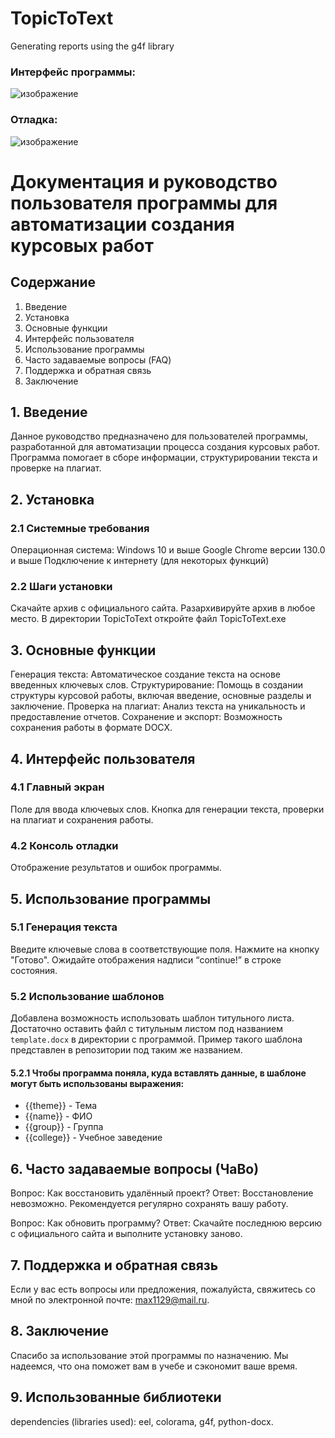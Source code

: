# TopicToText

Generating reports using the g4f library

### Интерфейс программы:

![изображение](https://github.com/user-attachments/assets/08eaf2ae-720d-4d76-9241-529efd98b826)

### Отладка:

![изображение](https://github.com/user-attachments/assets/db027b87-174f-4465-a93c-141efde76cbb)

# Документация и руководство пользователя программы для автоматизации создания курсовых работ

## Содержание

1. Введение
2. Установка
3. Основные функции
4. Интерфейс пользователя
5. Использование программы
6. Часто задаваемые вопросы (FAQ)
7. Поддержка и обратная связь
8. Заключение

## 1. Введение

Данное руководство предназначено для пользователей программы, разработанной для автоматизации процесса создания курсовых работ. Программа помогает в сборе информации, структурировании текста и проверке на плагиат.

## 2. Установка

### 2.1 Системные требования

Операционная система: Windows 10 и выше
Google Chrome версии 130.0 и выше
Подключение к интернету (для некоторых функций)

### 2.2 Шаги установки

Скачайте архив с официального сайта.
Разархивируйте архив в любое место.
В директории TopicToText откройте файл TopicToText.exe

## 3. Основные функции

Генерация текста: Автоматическое создание текста на основе введенных ключевых слов.
Структурирование: Помощь в создании структуры курсовой работы, включая введение, основные разделы и заключение.
Проверка на плагиат: Анализ текста на уникальность и предоставление отчетов.
Сохранение и экспорт: Возможность сохранения работы в формате DOCX.

## 4. Интерфейс пользователя

### 4.1 Главный экран

Поле для ввода ключевых слов.
Кнопка для генерации текста, проверки на плагиат и сохранения работы.

### 4.2 Консоль отладки

Отображение результатов и ошибок программы.

## 5. Использование программы

### 5.1 Генерация текста

Введите ключевые слова в соответствующие поля.
Нажмите на кнопку "Готово".
Ожидайте отображения надписи “continue!” в строке состояния.

### 5.2 Использование шаблонов

Добавлена возможность использовать шаблон титульного листа. Достаточно оставить файл с титульным листом под названием `template.docx` в директории с программой. Пример такого шаблона представлен в репозитории под таким же названием.

#### 5.2.1 Чтобы программа поняла, куда вставлять данные, в шаблоне могут быть использованы выражения:
- {{theme}} - Тема
- {{name}} - ФИО
- {{group}} - Группа
- {{college}} - Учебное заведение

## 6. Часто задаваемые вопросы (ЧаВо)

Вопрос: Как восстановить удалённый проект?
Ответ: Восстановление невозможно. Рекомендуется регулярно сохранять вашу работу.

Вопрос: Как обновить программу?
Ответ: Скачайте последнюю версию с официального сайта и выполните установку заново.

## 7. Поддержка и обратная связь

Если у вас есть вопросы или предложения, пожалуйста, свяжитесь со мной по электронной почте: max1129@mail.ru.

## 8. Заключение

Спасибо за использование этой программы по назначению. Мы надеемся, что она поможет вам в учебе и сэкономит ваше время.

## 9. Использованные библиотеки

dependencies (libraries used):
eel,
colorama,
g4f,
python-docx.
